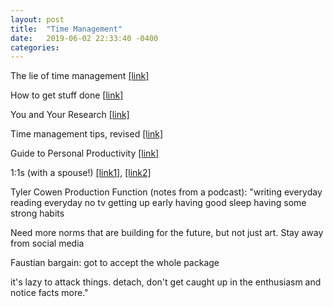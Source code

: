 ```yaml
---
layout: post
title:  "Time Management"
date:   2019-06-02 22:33:40 -0400
categories:
---
```


The lie of time management [[link]](https://medium.com/@rwuebker/one-sixty-eight-558a4a25690e)

How to get stuff done [[link]](https://marginalrevolution.com/marginalrevolution/2012/04/how-to-get-stuff-done.html)

You and Your Research [[link]](http://www.cs.virginia.edu/~robins/YouAndYourResearch.html)

Time management tips, revised [[link]](https://marginalrevolution.com/marginalrevolution/2014/09/do-i-wish-to-revise-my-time-management-tips.html)

Guide to Personal Productivity [[link]](https://pmarchive.com/guide_to_personal_productivity.html)

1:1s (with a spouse!) [[link1]](https://twitter.com/benskuhn/status/1129821723312971777), [[link2]](https://guzey.com/personal/how-to-use-your-wife/?utm_campaign=Best%20of%20Twitter&utm_medium=email&utm_source=Revue%20newsletter)


Tyler Cowen Production Function (notes from a podcast):
"writing everyday
reading everyday
no tv
getting up early
having good sleep
having some strong habits

Need more norms that are building for the future, but not just art. Stay away from social media

Faustian bargain: got to accept the whole package

it's lazy to attack things. detach, don't get caught up in the enthusiasm and notice facts more."
